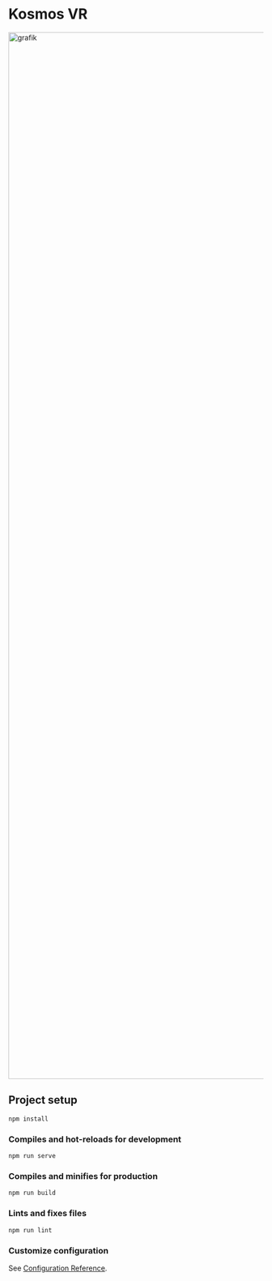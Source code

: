 # Kosmos VR

<img width="2067" alt="grafik" src="https://user-images.githubusercontent.com/6838053/150784503-64d2d623-2b49-413f-841a-7956726dec00.png">

## Project setup
```
npm install
```

### Compiles and hot-reloads for development
```
npm run serve
```

### Compiles and minifies for production
```
npm run build
```

### Lints and fixes files
```
npm run lint
```

### Customize configuration
See [Configuration Reference](https://cli.vuejs.org/config/).


